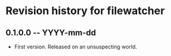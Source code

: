 # Revision history for filewatcher

## 0.1.0.0 -- YYYY-mm-dd

* First version. Released on an unsuspecting world.
